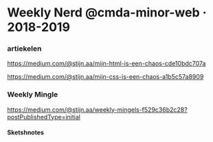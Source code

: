 # Weekly Nerd @cmda-minor-web · 2018-2019

### artiekelen

https://medium.com/@stijn.aa/mijn-html-is-een-chaos-cde10bdc707a

https://medium.com/@stijn.aa/mijn-css-is-een-chaos-a1b5c57a8909


### Weekly Mingle

https://medium.com/@stijn.aa/weekly-mingels-f529c36b2c28?postPublishedType=initial

#### Sketshnotes
